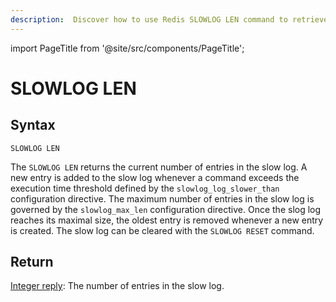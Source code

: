```yaml
---
description:  Discover how to use Redis SLOWLOG LEN command to retrieve the current number of entries in the slow log.
---
```


import PageTitle from '@site/src/components/PageTitle';

# SLOWLOG LEN

<PageTitle title="Redis SLOWLOG LEN Command (Documentation) | Dragonfly" />

## Syntax

    SLOWLOG LEN

The `SLOWLOG LEN` returns the current number of entries in the slow log.
A new entry is added to the slow log whenever a command exceeds the execution time threshold defined by the `slowlog_log_slower_than` configuration directive.
The maximum number of entries in the slow log is governed by the `slowlog_max_len` configuration directive.
Once the slog log reaches its maximal size, the oldest entry is removed whenever a new entry is created.
The slow log can be cleared with the `SLOWLOG RESET` command.

## Return

[Integer reply](https://redis.io/docs/reference/protocol-spec/#integers): The number of entries in the slow log.
